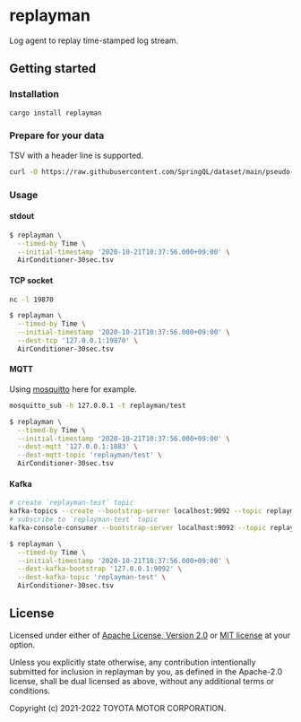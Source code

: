 # replayman

Log agent to replay time-stamped log stream.

## Getting started

### Installation

```bash
cargo install replayman
```

### Prepare for your data

TSV with a header line is supported.

```bash
curl -O https://raw.githubusercontent.com/SpringQL/dataset/main/pseudo-in-vehicle/AirConditioner-30sec.tsv
```

### Usage

#### stdout

```bash
$ replayman \
  --timed-by Time \
  --initial-timestamp '2020-10-21T10:37:56.000+09:00' \
  AirConditioner-30sec.tsv
```

#### TCP socket

```bash
nc -l 19870
```

```bash
$ replayman \
  --timed-by Time \
  --initial-timestamp '2020-10-21T10:37:56.000+09:00' \
  --dest-tcp '127.0.0.1:19870' \
  AirConditioner-30sec.tsv
```

#### MQTT

Using [mosquitto](https://github.com/eclipse/mosquitto) here for example.

```bash
mosquitto_sub -h 127.0.0.1 -t replayman/test
```

```bash
$ replayman \
  --timed-by Time \
  --initial-timestamp '2020-10-21T10:37:56.000+09:00' \
  --dest-mqtt '127.0.0.1:1883' \
  --dest-mqtt-topic 'replayman/test' \
  AirConditioner-30sec.tsv
```

#### Kafka

```bash
# create `replayman-test` topic
kafka-topics --create --bootstrap-server localhost:9092 --topic replayman-test --replication-factor 1 --partitions 1
# subscribe to `replayman-test` topic
kafka-console-consumer --bootstrap-server localhost:9092 --topic replayman-test --from-beginning
```

```bash
$ replayman \
  --timed-by Time \
  --initial-timestamp '2020-10-21T10:37:56.000+09:00' \
  --dest-kafka-bootstrap '127.0.0.1:9092' \
  --dest-kafka-topic 'replayman-test' \
  AirConditioner-30sec.tsv
```

## License

Licensed under either of [Apache License, Version 2.0](LICENSE-APACHE) or [MIT license](LICENSE-MIT) at your option.

Unless you explicitly state otherwise, any contribution intentionally submitted
for inclusion in replayman by you, as defined in the Apache-2.0 license, shall be
dual licensed as above, without any additional terms or conditions.

Copyright (c) 2021-2022 TOYOTA MOTOR CORPORATION.
